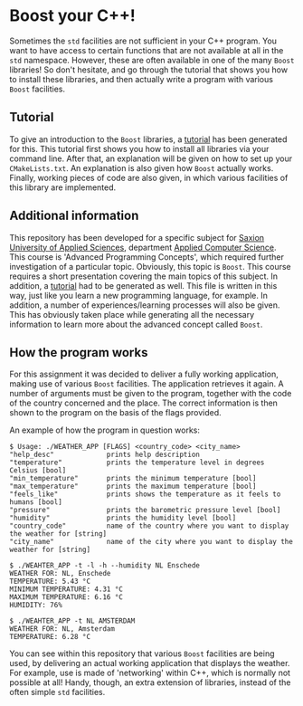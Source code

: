 # Boost your C++!

Sometimes the `std` facilities are not sufficient in your C++ program. You want to have access to certain functions that are not available at all in the `std` namespace. However, these are often available in one of the many `Boost` libraries! So don't hesitate, and go through the tutorial that shows you how to install these libraries, and then actually write a program with various `Boost` facilities.

## Tutorial

To give an introduction to the `Boost` libraries, a [tutorial](TUTORIAL.md) has been generated for this. This tutorial first shows you how to install all libraries via your command line. After that, an explanation will be given on how to set up your `CMakeLists.txt`.
An explanation is also given how `Boost` actually works. Finally, working pieces of code are also given, in which various facilities of this library are implemented.

## Additional information

This repository has been developed for a specific subject for [Saxion University of Applied Sciences](https://www.saxion.edu), department [Applied Computer Science](https://www.saxion.edu/programmes/bachelor/applied-computer-science). This course is 'Advanced Programming Concepts', which required further investigation of a particular topic. Obviously, this topic is `Boost`.
This course requires a short presentation covering the main topics of this subject. In addition, a [tutorial](TUTORIAL.md) had to be generated as well. This file is written in this way, just like you learn a new programming language, for example. In addition, a number of experiences/learning processes will also be given. This has obviously taken place while generating all the necessary information to learn more about the advanced concept called `Boost`.

## How the program works

For this assignment it was decided to deliver a fully working application, making use of various `Boost` facilities. The application retrieves it again. A number of arguments must be given to the program, together with the code of the country concerned and the place. The correct information is then shown to the program on the basis of the flags provided.

An example of how the program in question works:
```shell
$ Usage: ./WEATHER_APP [FLAGS] <country_code> <city_name>
"help_desc"             prints help description
"temperature"           prints the temperature level in degrees Celsius [bool]
"min_temperature"       prints the minimum temperature [bool]
"max_temperature"       prints the maximum temperature [bool]
"feels_like"            prints shows the temperature as it feels to humans [bool]
"pressure"              prints the barometric pressure level [bool]
"humidity"              prints the humidity level [bool]
"country_code"          name of the country where you want to display the weather for [string]
"city_name"             name of the city where you want to display the weather for [string]

$ ./WEAHTER_APP -t -l -h --humidity NL Enschede
WEATHER FOR: NL, Enschede
TEMPERATURE: 5.43 °C
MINIMUM TEMPERATURE: 4.31 °C
MAXIMUM TEMPERATURE: 6.16 °C
HUMIDITY: 76%

$ ./WEAHTER_APP -t NL AMSTERDAM
WEATHER FOR: NL, Amsterdam
TEMPERATURE: 6.28 °C
```

You can see within this repository that various `Boost` facilities are being used, by delivering an actual working application that displays the weather. For example, use is made of 'networking' within C++, which is normally not possible at all! Handy, though, an extra extension of libraries, instead of the often simple `std` facilities.
